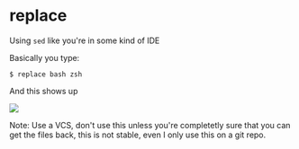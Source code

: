 # replace

Using `sed` like you're in some kind of IDE

Basically you type:

    $ replace bash zsh

And this shows up

![](https://i.imgur.com/5Fb60ap.png)

Note: Use a VCS, don't use this unless you're completetly sure that you can get
the files back, this is not stable, even I only use this on a git repo.
